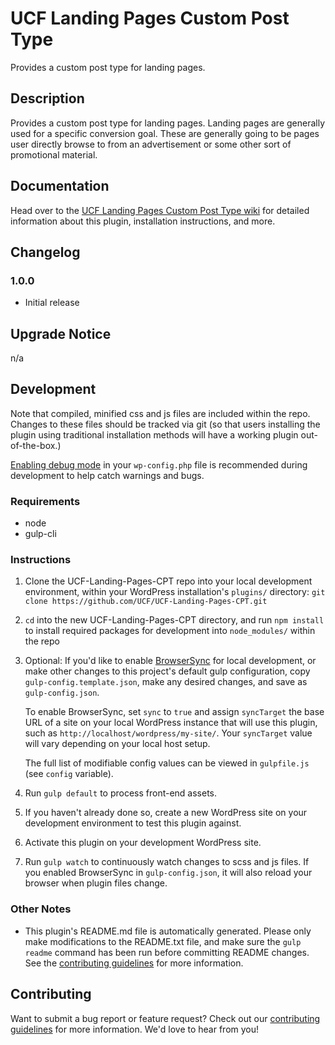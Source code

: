 # UCF Landing Pages Custom Post Type #

Provides a custom post type for landing pages.


## Description ##

Provides a custom post type for landing pages. Landing pages are generally used for a specific conversion goal. These are generally going to be pages user directly browse to from an advertisement or some other sort of promotional material.


## Documentation ##

Head over to the [UCF Landing Pages Custom Post Type wiki](https://github.com/UCF/UCF-Landing-Pages-CPT/wiki) for detailed information about this plugin, installation instructions, and more.


## Changelog ##

### 1.0.0 ###
* Initial release


## Upgrade Notice ##

n/a


## Development ##

Note that compiled, minified css and js files are included within the repo.  Changes to these files should be tracked via git (so that users installing the plugin using traditional installation methods will have a working plugin out-of-the-box.)

[Enabling debug mode](https://codex.wordpress.org/Debugging_in_WordPress) in your `wp-config.php` file is recommended during development to help catch warnings and bugs.

### Requirements ###
* node
* gulp-cli

### Instructions ###
1. Clone the UCF-Landing-Pages-CPT repo into your local development environment, within your WordPress installation's `plugins/` directory: `git clone https://github.com/UCF/UCF-Landing-Pages-CPT.git`
2. `cd` into the new UCF-Landing-Pages-CPT directory, and run `npm install` to install required packages for development into `node_modules/` within the repo
3. Optional: If you'd like to enable [BrowserSync](https://browsersync.io) for local development, or make other changes to this project's default gulp configuration, copy `gulp-config.template.json`, make any desired changes, and save as `gulp-config.json`.

    To enable BrowserSync, set `sync` to `true` and assign `syncTarget` the base URL of a site on your local WordPress instance that will use this plugin, such as `http://localhost/wordpress/my-site/`.  Your `syncTarget` value will vary depending on your local host setup.

    The full list of modifiable config values can be viewed in `gulpfile.js` (see `config` variable).
3. Run `gulp default` to process front-end assets.
4. If you haven't already done so, create a new WordPress site on your development environment to test this plugin against.
5. Activate this plugin on your development WordPress site.
6. Run `gulp watch` to continuously watch changes to scss and js files. If you enabled BrowserSync in `gulp-config.json`, it will also reload your browser when plugin files change.

### Other Notes ###
* This plugin's README.md file is automatically generated. Please only make modifications to the README.txt file, and make sure the `gulp readme` command has been run before committing README changes.  See the [contributing guidelines](https://github.com/UCF/UCF-Landing-Pages-CPT/blob/master/CONTRIBUTING.md) for more information.


## Contributing ##

Want to submit a bug report or feature request?  Check out our [contributing guidelines](https://github.com/UCF/UCF-Landing-Pages-CPT/blob/master/CONTRIBUTING.md) for more information.  We'd love to hear from you!
